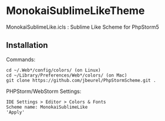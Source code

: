 MonokaiSublimeLikeTheme
=======================

MonokaiSublimeLike.icls : Sublime Like Scheme for PhpStorm5

Installation
------------

Commands:

    cd ~/.Web*/config/colors/ (on Linux)
    cd ~/Library/Preferences/Web*/colors/ (on Mac)
    git clone https://github.com/jbeurel/PhpStormScheme.git .
   
PHPStorm/WebStorm Settings:

    IDE Settings > Editor > Colors & Fonts
    Scheme name: MonokaiSublimeLike
    'Apply'
